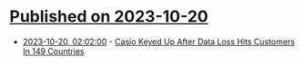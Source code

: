 # [Published on 2023-10-20](index.md)

* [2023-10-20, 02:02:00](https://yro.slashdot.org/story/23/10/20/0031219/casio-keyed-up-after-data-loss-hits-customers-in-149-countries?utm_source=rss1.0mainlinkanon&utm_medium=feed) - [Casio Keyed Up After Data Loss Hits Customers In 149 Countries](https://yro.slashdot.org/story/23/10/20/0031219/casio-keyed-up-after-data-loss-hits-customers-in-149-countries?utm_source=rss1.0mainlinkanon&utm_medium=feed)
